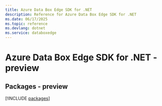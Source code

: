 ```yaml
---
title: Azure Data Box Edge SDK for .NET
description: Reference for Azure Data Box Edge SDK for .NET
ms.date: 06/17/2025
ms.topic: reference
ms.devlang: dotnet
ms.service: databoxedge
---
```

# Azure Data Box Edge SDK for .NET - preview
## Packages - preview
[!INCLUDE [packages](data-box-edge-index.md)]